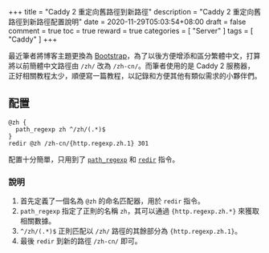 +++
title = "Caddy 2 重定向舊路徑到新路徑"
description = "Caddy 2 重定向舊路徑到新路徑配置說明"
date = 2020-11-29T05:03:54+08:00
draft = false
comment = true
toc = true
reward = true
categories = [
  "Server"
]
tags = [
  "Caddy"
]
+++

最近筆者將博客主題更換為 [Bootstrap](https://github.com/razonyang/hugo-theme-bootstrap)，為了以後方便增添和區分繁體中文，打算將以前簡體中文路徑由 `/zh/` 改為 `/zh-cn/`。而筆者使用的是 Caddy 2 服務器，正好相關教程太少，順便寫一篇教程，以記錄和方便其他有類似需求的小夥伴們。
<!--more-->

## 配置

```caddy
@zh {
  path_regexp zh ^/zh/(.*)$
}
redir @zh /zh-cn/{http.regexp.zh.1} 301
```

配置十分簡單，只用到了 [`path_regexp`](https://caddyserver.com/docs/caddyfile/matchers#path-regexp) 和 [`redir`](https://caddyserver.com/docs/caddyfile/directives/redir) 指令。

### 說明

1. 首先定義了一個名為 `@zh` 的命名匹配器，用於 `redir` 指令。
1. `path_regexp` 指定了正則的名稱 `zh`，其可以通過 `{http.regexp.zh.*}` 來獲取相關數據。
1. `^/zh/(.*)$` 正則匹配以 `/zh/` 路徑的其餘部分為 `{http.regexp.zh.1}`。
1. 最後 `redir` 到新的路徑 `/zh-cn/` 即可。
